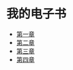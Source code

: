 # 我的电子书

- [第一章](books/chapter01/chapter01.md)
- [第二章](books/chapter02/chapter02.md)
- [第三章](books/chapter03/chapter03.md)
- [第四章](books/chapter04/chapter04.md)

